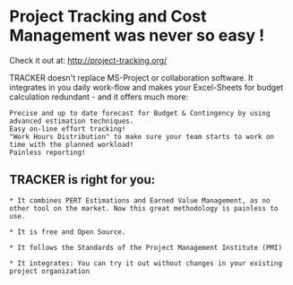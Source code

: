 Project Tracking and Cost Management was never so easy !
============================================

Check it out at: http://project-tracking.org/

TRACKER doesn't replace MS-Project or collaboration software. It integrates in you daily work-flow and makes your Excel-Sheets for budget calculation redundant - and it offers much more:

    Precise and up to date forecast for Budget & Contingency by using advanced estimation techniques.
    Easy on-line effort tracking!
    "Work Hours Distribution" to make sure your team starts to work on time with the planned workload!
    Painless reporting!

TRACKER is right for you:
---------------------

    * It combines PERT Estimations and Earned Value Management, as no other tool on the market. Now this great methodology is painless to use.

    * It is free and Open Source.

    * It follows the Standards of the Project Management Institute (PMI)

    * It integrates: You can try it out without changes in your existing project organization
    